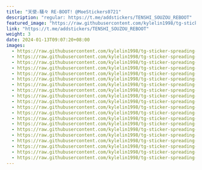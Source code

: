 ```yaml
---
title: "天使☆騒々 RE-BOOT! @MoeStickers0721"
description: "regular: https://t.me/addstickers/TENSHI_SOUZOU_REBOOT"
featured_image: "https://raw.githubusercontent.com/kylelin1998/tg-sticker-spreading-worldwide-images/main/img/0d2ee407-ac1f-42dc-bdb3-9300bab4a69e.jpg"
link: "https://t.me/addstickers/TENSHI_SOUZOU_REBOOT"
weight: 3
date: 2024-01-13T09:07:20+08:00
images:
  - https://raw.githubusercontent.com/kylelin1998/tg-sticker-spreading-worldwide-images/main/img/0d2ee407-ac1f-42dc-bdb3-9300bab4a69e.jpg
  - https://raw.githubusercontent.com/kylelin1998/tg-sticker-spreading-worldwide-images/main/img/9ec39f37-e6fe-4210-bb51-c853045b4d09.jpg
  - https://raw.githubusercontent.com/kylelin1998/tg-sticker-spreading-worldwide-images/main/img/5c39b07c-3703-4a6a-ba0e-8f417929a32e.jpg
  - https://raw.githubusercontent.com/kylelin1998/tg-sticker-spreading-worldwide-images/main/img/8e850e06-2ba4-4a12-baaf-fea8c9b39299.jpg
  - https://raw.githubusercontent.com/kylelin1998/tg-sticker-spreading-worldwide-images/main/img/782a4b63-3dc5-463e-b088-5d7185012ebc.jpg
  - https://raw.githubusercontent.com/kylelin1998/tg-sticker-spreading-worldwide-images/main/img/9b7e6599-f9df-4c87-9d4d-3adc62756ecd.jpg
  - https://raw.githubusercontent.com/kylelin1998/tg-sticker-spreading-worldwide-images/main/img/7bcdc333-58d2-4ff6-bc28-87f59c835942.jpg
  - https://raw.githubusercontent.com/kylelin1998/tg-sticker-spreading-worldwide-images/main/img/c868e746-3b50-46d7-87fa-63c9965d8b93.jpg
  - https://raw.githubusercontent.com/kylelin1998/tg-sticker-spreading-worldwide-images/main/img/8a72879e-0114-412f-9bd2-fb665d78f308.jpg
  - https://raw.githubusercontent.com/kylelin1998/tg-sticker-spreading-worldwide-images/main/img/7aa37231-13be-4b65-8c59-2f3e34b04e07.jpg
  - https://raw.githubusercontent.com/kylelin1998/tg-sticker-spreading-worldwide-images/main/img/e74be871-d5ea-4a11-aa49-0f3d6e9423f4.jpg
  - https://raw.githubusercontent.com/kylelin1998/tg-sticker-spreading-worldwide-images/main/img/97d9df02-ff14-4c66-ab70-a5e8b6965bab.jpg
  - https://raw.githubusercontent.com/kylelin1998/tg-sticker-spreading-worldwide-images/main/img/38b80c02-dab8-41c5-b4f6-1a21658fbac4.jpg
  - https://raw.githubusercontent.com/kylelin1998/tg-sticker-spreading-worldwide-images/main/img/a4115ebd-925e-415b-b578-465cd3bbc8cc.jpg
  - https://raw.githubusercontent.com/kylelin1998/tg-sticker-spreading-worldwide-images/main/img/76a24905-9a4c-4c2f-958c-4d1c616ef813.jpg
  - https://raw.githubusercontent.com/kylelin1998/tg-sticker-spreading-worldwide-images/main/img/71645024-8957-4aad-bf7c-965d43aec5dc.jpg
  - https://raw.githubusercontent.com/kylelin1998/tg-sticker-spreading-worldwide-images/main/img/ccfb5612-32c2-479a-b929-0c91c2d2db17.jpg
  - https://raw.githubusercontent.com/kylelin1998/tg-sticker-spreading-worldwide-images/main/img/0b4c1749-b1cd-47f6-b324-a8653ce6cf43.jpg
  - https://raw.githubusercontent.com/kylelin1998/tg-sticker-spreading-worldwide-images/main/img/cf654335-f59e-4c2d-8092-e33ca9e436f1.jpg
  - https://raw.githubusercontent.com/kylelin1998/tg-sticker-spreading-worldwide-images/main/img/14dc992b-6116-45e7-8273-0c33d5bec368.jpg
---
```

